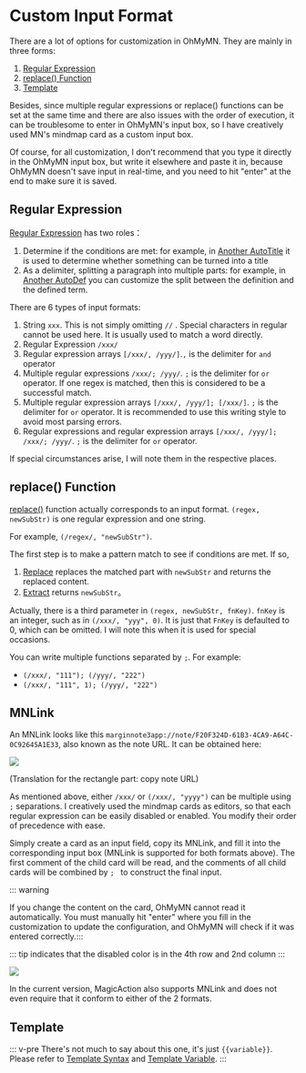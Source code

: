 # Custom Input Format

There are a lot of options for customization in OhMyMN. They are mainly in three forms:

1. [Regular Expression](regex)
2. [replace() Function](replace)
3. [Template ](mustache)

Besides, since multiple regular expressions or replace() functions can be set at the same time and there are also issues with the order of execution, it can be troublesome to enter in OhMyMN's input box, so I have creatively used MN's mindmap card as a custom input box.

Of course, for all customization, I don't recommend that you type it directly in the OhMyMN input box, but write it elsewhere and paste it in, because OhMyMN doesn't save input in real-time, and you need to hit "enter" at the end to make sure it is saved.

## Regular Expression

[Regular Expression](regex.md) has two roles：

1. Determine if the conditions are met: for example, in [Another AutoTitle](modules/anotherautotitle.md) it is used to determine whether something can be turned into a title
2. As a delimiter, splitting a paragraph into multiple parts: for example, in [Another AutoDef](modules/anotherautodef.md) you can customize the split between the definition and the defined term.

There are 6 types of input formats:
1. String `xxx`. This is not simply omitting `//` . Special characters in regular cannot be used here. It is usually used to match a word directly.
2. Regular Expression `/xxx/`
3. Regular expression arrays `[/xxx/, /yyy/]`.`,` is the delimiter for `and` operator
4. Multiple regular expressions `/xxx/; /yyy/`. `;` is the delimiter for `or` operator. If one regex is matched, then this is considered to be a successful match.
5. Multiple regular expression arrays `[/xxx/, /yyy/]; [/xxx/]`. `;` is the delimiter for `or` operator. It is recommended to use this writing style to avoid most parsing errors.
6. Regular expressions and regular expression arrays `[/xxx/, /yyy/]; /xxx/; /yyy/`. `;` is the delimiter for `or` operator.

If special circumstances arise, I will note them in the respective places.

## replace() Function

[replace()](replace) function actually corresponds to an input format. `(regex, newSubStr)` is one regular expression and one string.

For example, `(/regex/, "newSubStr")`.

The first step is to make a pattern match to see if conditions are met. If so,

1. [Replace](replace.md#替换) replaces the matched part with `newSubStr` and returns the replaced content.
2. [Extract](replace.md#提取) returns `newSubStr`。

Actually, there is a third parameter in `(regex, newSubStr, fnKey)`. `fnKey` is an integer, such as in `(/xxx/, "yyy", 0)`. It is just that `FnKey` is defaulted to 0, which can be omitted. I will note this when it is used for special occasions.

You can write multiple functions separated by `;`. For example:
- `(/xxx/, "111"); (/yyy/, "222")`
- `(/xxx/, "111", 1); (/yyy/, "222")`

## MNLink

An MNLink looks like this `marginnote3app://note/F20F324D-61B3-4CA9-A64C-0C92645A1E33`, also known as the note URL. It can be obtained here:

![](https://testmnbbs.oss-cn-zhangjiakou.aliyuncs.com/pic20220506005857.png?x-oss-process=base_webp)

(Translation for the rectangle part: copy note URL)

As mentioned above, either `/xxx/` or `(/xxx/, "yyyy")` can be multiple using `;` separations. I creatively used the mindmap cards as editors, so that each regular expression can be easily disabled or enabled. You modify their order of precedence with ease.

Simply create a card as an input field, copy its MNLink, and fill it into the corresponding input box (MNLink is supported for both formats above). The first comment of the child card will be read, and the comments of all child cards will be combined by `; ` to construct the final input.

::: warning

If you change the content on the card, OhMyMN cannot read it automatically. You must manually hit "enter" where you fill in the customization to update the configuration, and OhMyMN will check if it was entered correctly.:::

::: tip indicates that the disabled color is
in the 4th row and 2nd column
:::

![](https://testmnbbs.oss-cn-zhangjiakou.aliyuncs.com/pic20220507095500.png?x-oss-process=base_webp)

In the current version, MagicAction also supports MNLink and does not even require that it conform to either of the 2 formats.

## Template

::: v-pre
There's not much to say about this one, it's just `{{variable}}`. Please refer to [Template Syntax](mustache.md) and [Template Variable](vars.md).
:::